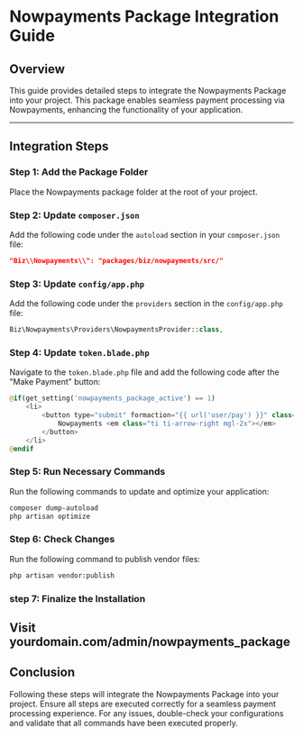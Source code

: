 # Nowpayments Package Integration Guide

## Overview
This guide provides detailed steps to integrate the Nowpayments Package into your project. This package enables seamless payment processing via Nowpayments, enhancing the functionality of your application.

---

## Integration Steps

### Step 1: Add the Package Folder
Place the Nowpayments package folder at the root of your project.

### Step 2: Update `composer.json`
Add the following code under the `autoload` section in your `composer.json` file:

```json
"Biz\\Nowpayments\\": "packages/biz/nowpayments/src/"
```

### Step 3: Update `config/app.php`
Add the following code under the `providers` section in the `config/app.php` file:

```php
Biz\Nowpayments\Providers\NowpaymentsProvider::class,
```

### Step 4: Update `token.blade.php`
Navigate to the `token.blade.php` file and add the following code after the "Make Payment" button:

```php
@if(get_setting('nowpayments_package_active') == 1)
    <li>
        <button type="submit" formaction="{{ url('user/pay') }}" class="btn btn-alt btn-primary payment-btn show_loader">
            Nowpayments <em class="ti ti-arrow-right mgl-2x"></em>
        </button>
    </li>
@endif
```

### Step 5: Run Necessary Commands
Run the following commands to update and optimize your application:

```bash
composer dump-autoload
php artisan optimize
```

### Step 6: Check Changes
Run the following command to publish vendor files:

```bash
php artisan vendor:publish
```
### step 7: Finalize the Installation
Visit yourdomain.com/admin/nowpayments_package
---

## Conclusion
Following these steps will integrate the Nowpayments Package into your project. Ensure all steps are executed correctly for a seamless payment processing experience. For any issues, double-check your configurations and validate that all commands have been executed properly.

